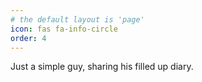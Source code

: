 ```yaml
---
# the default layout is 'page'
icon: fas fa-info-circle
order: 4
---
```


Just a simple guy, sharing his filled up diary.
